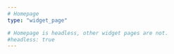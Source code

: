 ```yaml
---
# Homepage
type: "widget_page"

# Homepage is headless, other widget pages are not.
#headless: true
---
```

